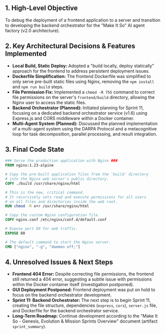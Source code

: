## 1. High-Level Objective ##

To debug the deployment of a frontend application to a server and transition to developing the backend orchestrator for the "Make It So" AI agent factory (v2.0 architecture).

## 2. Key Architectural Decisions & Features Implemented ##

* **Local Build, Static Deploy:** Adopted a "build locally, deploy statically" approach for the frontend to address persistent deployment issues.
* **Dockerfile Simplification:**  The frontend Dockerfile was simplified to only serve pre-built static files using Nginx, removing the `npm install` and `npm run build` steps.
* **File Permission Fix:** Implemented a `chmod -R 755` command to correct file permissions on the server's `frontend/build` directory, allowing the Nginx user to access the static files.
* **Backend Orchestrator (Planned):** Initiated planning for Sprint 11, focusing on a dedicated backend orchestrator service (v1.6) using Express.js and CORS middleware within a Docker container.
* **Multi-Agent System (Planned):** Discussed the planned implementation of a multi-agent system using the DARPA Protocol and a metacognitive loop for task decomposition, parallel processing, and result integration.

## 3. Final Code State ##

```dockerfile
### Serve the production application with Nginx ###
FROM nginx:1.23-alpine

# Copy the pre-built application files from the 'build' directory
# into the Nginx web server's public directory.
COPY ./build /usr/share/nginx/html

# This is the new, critical command.
# It recursively sets read and execute permissions for all users
# on all files and directories inside the web root.
RUN chmod -R o+r /usr/share/nginx/html

# Copy the custom Nginx configuration file.
COPY nginx.conf /etc/nginx/conf.d/default.conf

# Expose port 80 for web traffic.
EXPOSE 80

# The default command to start the Nginx server.
CMD ["nginx", "-g", "daemon off;"]
```

## 4. Unresolved Issues & Next Steps ##

* **Frontend 404 Error:** Despite correcting file permissions, the frontend still returned a 404 error, suggesting a subtle issue with permissions within the Docker container itself (investigation postponed).
* **GUI Deployment Postponed:**  Frontend deployment was put on hold to focus on the backend orchestrator development.
* **Sprint 11: Backend Orchestrator:** The next step is to begin Sprint 11, creating the file structure, dependencies (`express`, `cors`), `server.js` file, and Dockerfile for the backend orchestrator service.
* **Long-Term Roadmap:** Continue development according to the "Make It So - Genesis, Evolution & Mission Sprints Overview" document (artifact `sprint_summary`).
